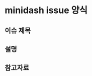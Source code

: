# minidash issue 양식

## 이슈 제목

<!-- 이슈의 주제 or 제목을 적어주세요. -->

## 설명

<!-- 설명을 적어주세요. -->

## 참고자료

<!-- 파일이나 url 등 관련 참조내용을 기입해주세요  -->
